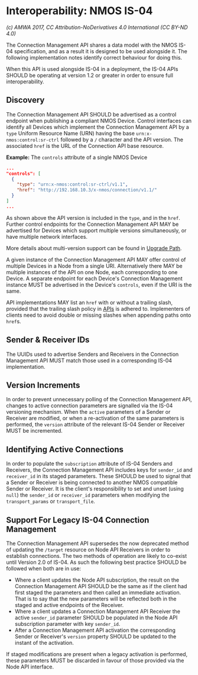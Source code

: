 # Interoperability: NMOS IS-04

_(c) AMWA 2017, CC Attribution-NoDerivatives 4.0 International (CC BY-ND 4.0)_

The Connection Management API shares a data model with the NMOS IS-04 specification, and as a result it is designed to be used alongside it. The following implementation notes identify correct behaviour for doing this.

When this API is used alongside IS-04 in a deployment, the IS-04 APIs SHOULD be operating at version 1.2 or greater in order to ensure full interoperability.

## Discovery

The Connection Management API SHOULD be advertised as a control endpoint when publishing a compliant NMOS Device.
Control interfaces can identify all Devices which implement the Connection Management API by a `type` Uniform Resource Name (URN) having the base `urn:x-nmos:control:sr-ctrl` followed by a `/` character and the API version.
The associated `href` is the URL of the Connection API base resource.

**Example:** The `controls` attribute of a single NMOS Device

```json
...
"controls": [
  {
    "type": "urn:x-nmos:control:sr-ctrl/v1.1",
    "href": "http://192.168.10.3/x-nmos/connection/v1.1/"
  }
]
...
```

As shown above the API version is included in the `type`, and in the `href`. Further control endpoints for the Connection Management API MAY be advertised for Devices which support multiple versions simultaneously, or have multiple network interfaces.

More details about multi-version support can be found in [Upgrade Path](5.0.%20Upgrade%20Path.md).

A given instance of the Connection Management API MAY offer control of multiple Devices in a Node from a single URI. Alternatively there MAY be multiple instances of the API on one Node, each corresponding to one Device. A separate endpoint for each Device's Connection Management instance MUST be advertised in the Device's `controls`, even if the URI is the same.

API implementations MAY list an `href` with or without a trailing slash, provided that the trailing slash policy in [APIs](2.0.%20APIs.md#urls-approach-to-trailing-slashes) is adhered to. Implementers of clients need to avoid double or missing slashes when appending paths onto `href`s.

## Sender & Receiver IDs

The UUIDs used to advertise Senders and Receivers in the Connection Management API MUST match those used in a corresponding IS-04 implementation.

## Version Increments

In order to prevent unnecessary polling of the Connection Management API, changes to active connection parameters are signalled via the IS-04 versioning mechanism. When the `active` parameters of a Sender or Receiver are modified, or when a re-activation of the same parameters is performed, the `version` attribute of the relevant IS-04 Sender or Receiver MUST be incremented.

## Identifying Active Connections

In order to populate the `subscription` attribute of IS-04 Senders and Receivers, the Connection Management API includes keys for `sender_id` and `receiver_id` in its staged parameters. These SHOULD be used to signal that a Sender or Receiver is being connected to another NMOS compatible Sender or Receiver. It is the client's responsibility to set and unset (using `null`) the `sender_id` or `receiver_id` parameters when modifying the `transport_params` or `transport_file`.

## Support For Legacy IS-04 Connection Management

The Connection Management API supersedes the now deprecated method of updating the `/target` resource on Node API Receivers in order to establish connections. The two methods of operation are likely to co-exist until Version 2.0 of IS-04. As such the following best practice SHOULD be followed when both are in use:

- Where a client updates the Node API subscription, the result on the Connection Management API SHOULD be the same as if the client had first staged the parameters and then called an immediate activation. That is to say that the new parameters will be reflected both in the staged and active endpoints of the Receiver.
- Where a client updates a Connection Management API Receiver the active `sender_id` parameter SHOULD be populated in the Node API subscription parameter with key `sender_id`.
- After a Connection Management API activation the corresponding Sender or Receiver's `version` property SHOULD be updated to the instant of the activation.

If staged modifications are present when a legacy activation is performed, these parameters MUST be discarded in favour of those provided via the Node API interface.
